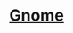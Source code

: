 ﻿---
!LinkItem
Link: gnome_hd.md
NameLink: <!--NameLink-->[Gnome](hd_gnome.md)<!--/NameLink-->
Id: races_hd.md#gnome
ParentLink: races_hd.md#races
Name: Gnome
ParentName: Races
AltName: '[Gnome](#)'
Attributes: {}
---




# [Gnome](hd_gnome.md)



